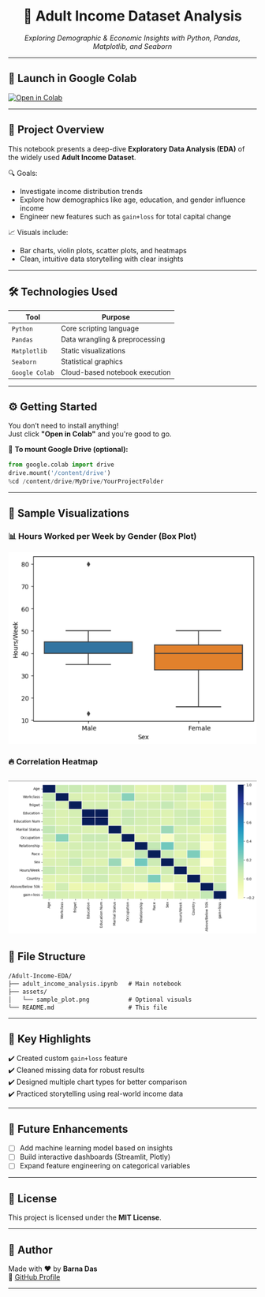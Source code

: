 
<h1 align="center">🧪 Adult Income Dataset Analysis</h1>
<p align="center"><em>Exploring Demographic & Economic Insights with Python, Pandas, Matplotlib, and Seaborn</em></p>

---

## 🚀 Launch in Google Colab

[![Open in Colab](https://colab.research.google.com/assets/colab-badge.svg)](https://colab.research.google.com/drive/1iH41ZVrFcdaNLDsOMSuCPZoSlidRZ0ig)

---

## 📌 Project Overview

This notebook presents a deep-dive **Exploratory Data Analysis (EDA)** of the widely used **Adult Income Dataset**.

🔍 Goals:
- Investigate income distribution trends
- Explore how demographics like age, education, and gender influence income
- Engineer new features such as `gain+loss` for total capital change

📈 Visuals include:
- Bar charts, violin plots, scatter plots, and heatmaps
- Clean, intuitive data storytelling with clear insights

---

## 🛠️ Technologies Used

| Tool           | Purpose                          |
|----------------|----------------------------------|
| `Python`       | Core scripting language          |
| `Pandas`       | Data wrangling & preprocessing   |
| `Matplotlib`   | Static visualizations            |
| `Seaborn`      | Statistical graphics             |
| `Google Colab` | Cloud-based notebook execution   |

---

## ⚙️ Getting Started

You don’t need to install anything!  
Just click **"Open in Colab"** and you're good to go.

📂 **To mount Google Drive (optional):**

```python
from google.colab import drive
drive.mount('/content/drive')
%cd /content/drive/MyDrive/YourProjectFolder
```

---

## 🎨 Sample Visualizations

### 📊 Hours Worked per Week by Gender (Box Plot)
![Sex by Hours/Week](https://github.com/barna-d/ADULT/blob/main/BoxPlot.png)

### 🔥 Correlation Heatmap
![Correlation Heatmap](https://github.com/barna-d/ADULT/blob/main/HeatMap.png)
---

## 📁 File Structure

```
/Adult-Income-EDA/
├── adult_income_analysis.ipynb   # Main notebook
├── assets/
│   └── sample_plot.png           # Optional visuals
└── README.md                     # This file
```

---

## 🧠 Key Highlights

✔️ Created custom `gain+loss` feature  
✔️ Cleaned missing data for robust results  
✔️ Designed multiple chart types for better comparison  
✔️ Practiced storytelling using real-world income data

---

## 🧩 Future Enhancements

- [ ] Add machine learning model based on insights
- [ ] Build interactive dashboards (Streamlit, Plotly)
- [ ] Expand feature engineering on categorical variables

---

## 📜 License

This project is licensed under the **MIT License**.

---

## 👤 Author

Made with ❤️ by **Barna Das**  
🔗 [GitHub Profile](https://github.com/barna-d)

---
